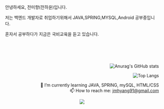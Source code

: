 안녕하세요, 전미향(전하윤)입니다.

저는 백엔드 개발자로 취업하기위해서 JAVA,SPRING,MYSQL,Android 공부중입니다.

혼자서 공부하다가 지금은 국비교육을 듣고 있습니다.


#
<br>
<br>


<div align="right">

![Anurag's GitHub stats](https://github-readme-stats.vercel.app/api?username=JeonHaYoon&show_icons=true&theme=yeblu)

![Top Langs](https://github-readme-stats.vercel.app/api/top-langs/?username=JeonHaYoon&layout=compact&theme=yeblu)
<div>

🌱 I’m currently learning JAVA, SPRING, mySQL, HTML/CSS<br>
📫 How to reach me: jmhyang91@gmail.com
<div align="center">
<img src="https://img.shields.io/badge/Thx-yellogreen?style=for-the-badge&logo=Apple&logoColor=00000"/>
